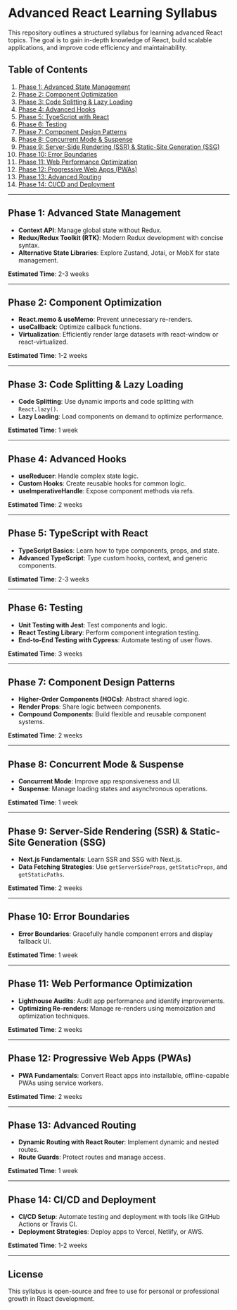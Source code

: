 # Advanced React Learning Syllabus

This repository outlines a structured syllabus for learning advanced React topics. The goal is to gain in-depth knowledge of React, build scalable applications, and improve code efficiency and maintainability.

## Table of Contents

1. [Phase 1: Advanced State Management](#phase-1-advanced-state-management)
2. [Phase 2: Component Optimization](#phase-2-component-optimization)
3. [Phase 3: Code Splitting & Lazy Loading](#phase-3-code-splitting--lazy-loading)
4. [Phase 4: Advanced Hooks](#phase-4-advanced-hooks)
5. [Phase 5: TypeScript with React](#phase-5-typescript-with-react)
6. [Phase 6: Testing](#phase-6-testing)
7. [Phase 7: Component Design Patterns](#phase-7-component-design-patterns)
8. [Phase 8: Concurrent Mode & Suspense](#phase-8-concurrent-mode--suspense)
9. [Phase 9: Server-Side Rendering (SSR) & Static-Site Generation (SSG)](#phase-9-server-side-rendering-ssr--static-site-generation-ssg)
10. [Phase 10: Error Boundaries](#phase-10-error-boundaries)
11. [Phase 11: Web Performance Optimization](#phase-11-web-performance-optimization)
12. [Phase 12: Progressive Web Apps (PWAs)](#phase-12-progressive-web-apps-pwas)
13. [Phase 13: Advanced Routing](#phase-13-advanced-routing)
14. [Phase 14: CI/CD and Deployment](#phase-14-cicd-and-deployment)

---

## Phase 1: Advanced State Management

- **Context API**: Manage global state without Redux.
- **Redux/Redux Toolkit (RTK)**: Modern Redux development with concise syntax.
- **Alternative State Libraries**: Explore Zustand, Jotai, or MobX for state management.

**Estimated Time**: 2-3 weeks

---

## Phase 2: Component Optimization

- **React.memo & useMemo**: Prevent unnecessary re-renders.
- **useCallback**: Optimize callback functions.
- **Virtualization**: Efficiently render large datasets with react-window or react-virtualized.

**Estimated Time**: 1-2 weeks

---

## Phase 3: Code Splitting & Lazy Loading

- **Code Splitting**: Use dynamic imports and code splitting with `React.lazy()`.
- **Lazy Loading**: Load components on demand to optimize performance.

**Estimated Time**: 1 week

---

## Phase 4: Advanced Hooks

- **useReducer**: Handle complex state logic.
- **Custom Hooks**: Create reusable hooks for common logic.
- **useImperativeHandle**: Expose component methods via refs.

**Estimated Time**: 2 weeks

---

## Phase 5: TypeScript with React

- **TypeScript Basics**: Learn how to type components, props, and state.
- **Advanced TypeScript**: Type custom hooks, context, and generic components.

**Estimated Time**: 2-3 weeks

---

## Phase 6: Testing

- **Unit Testing with Jest**: Test components and logic.
- **React Testing Library**: Perform component integration testing.
- **End-to-End Testing with Cypress**: Automate testing of user flows.

**Estimated Time**: 3 weeks

---

## Phase 7: Component Design Patterns

- **Higher-Order Components (HOCs)**: Abstract shared logic.
- **Render Props**: Share logic between components.
- **Compound Components**: Build flexible and reusable component systems.

**Estimated Time**: 2 weeks

---

## Phase 8: Concurrent Mode & Suspense

- **Concurrent Mode**: Improve app responsiveness and UI.
- **Suspense**: Manage loading states and asynchronous operations.

**Estimated Time**: 1 week

---

## Phase 9: Server-Side Rendering (SSR) & Static-Site Generation (SSG)

- **Next.js Fundamentals**: Learn SSR and SSG with Next.js.
- **Data Fetching Strategies**: Use `getServerSideProps`, `getStaticProps`, and `getStaticPaths`.

**Estimated Time**: 2 weeks

---

## Phase 10: Error Boundaries

- **Error Boundaries**: Gracefully handle component errors and display fallback UI.

**Estimated Time**: 1 week

---

## Phase 11: Web Performance Optimization

- **Lighthouse Audits**: Audit app performance and identify improvements.
- **Optimizing Re-renders**: Manage re-renders using memoization and optimization techniques.

**Estimated Time**: 2 weeks

---

## Phase 12: Progressive Web Apps (PWAs)

- **PWA Fundamentals**: Convert React apps into installable, offline-capable PWAs using service workers.

**Estimated Time**: 2 weeks

---

## Phase 13: Advanced Routing

- **Dynamic Routing with React Router**: Implement dynamic and nested routes.
- **Route Guards**: Protect routes and manage access.

**Estimated Time**: 1 week

---

## Phase 14: CI/CD and Deployment

- **CI/CD Setup**: Automate testing and deployment with tools like GitHub Actions or Travis CI.
- **Deployment Strategies**: Deploy apps to Vercel, Netlify, or AWS.

**Estimated Time**: 1-2 weeks

---

## License

This syllabus is open-source and free to use for personal or professional growth in React development.


